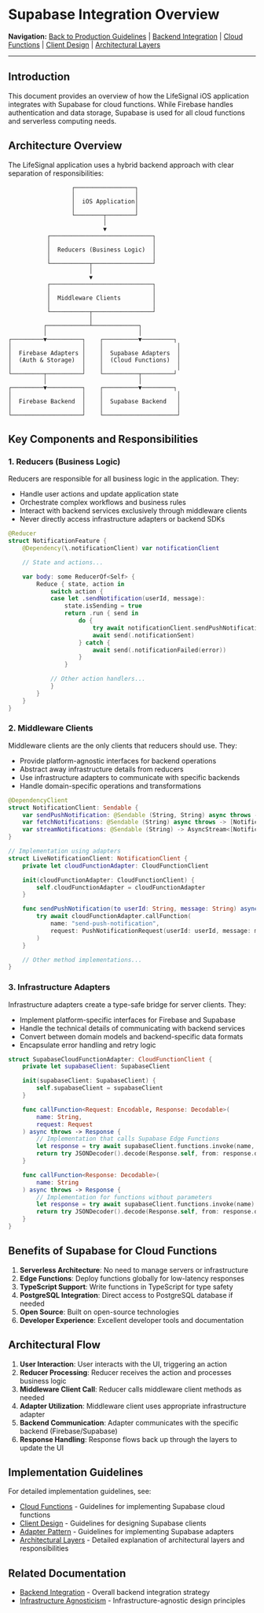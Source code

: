 # Supabase Integration Overview

**Navigation:** [Back to Production Guidelines](../../README.md) | [Backend Integration](../BackendIntegration.md) | [Cloud Functions](CloudFunctions.md) | [Client Design](ClientDesign.md) | [Architectural Layers](../ArchitecturalLayers.md)

---

## Introduction

This document provides an overview of how the LifeSignal iOS application integrates with Supabase for cloud functions. While Firebase handles authentication and data storage, Supabase is used for all cloud functions and serverless computing needs.

## Architecture Overview

The LifeSignal application uses a hybrid backend approach with clear separation of responsibilities:

```
                  ┌─────────────────┐
                  │                 │
                  │  iOS Application│
                  │                 │
                  └────────┬────────┘
                           │
                           ▼
           ┌─────────────────────────────┐
           │                             │
           │  Reducers (Business Logic)  │
           │                             │
           └───────────┬─────────────────┘
                       │
                       ▼
           ┌─────────────────────────────┐
           │                             │
           │  Middleware Clients         │
           │                             │
           └───────────┬─────────────────┘
                       │
          ┌────────────┴─────────────┐
          │                          │
┌─────────▼──────────┐    ┌──────────▼─────────┐
│                    │    │                     │
│  Firebase Adapters │    │  Supabase Adapters  │
│  (Auth & Storage)  │    │  (Cloud Functions)  │
│                    │    │                     │
└─────────┬──────────┘    └──────────┬─────────┘
          │                          │
┌─────────▼──────────┐    ┌──────────▼─────────┐
│                    │    │                     │
│  Firebase Backend  │    │  Supabase Backend   │
│                    │    │                     │
└────────────────────┘    └─────────────────────┘
```

## Key Components and Responsibilities

### 1. Reducers (Business Logic)

Reducers are responsible for all business logic in the application. They:

- Handle user actions and update application state
- Orchestrate complex workflows and business rules
- Interact with backend services exclusively through middleware clients
- Never directly access infrastructure adapters or backend SDKs

```swift
@Reducer
struct NotificationFeature {
    @Dependency(\.notificationClient) var notificationClient

    // State and actions...

    var body: some ReducerOf<Self> {
        Reduce { state, action in
            switch action {
            case let .sendNotification(userId, message):
                state.isSending = true
                return .run { send in
                    do {
                        try await notificationClient.sendPushNotification(to: userId, message: message)
                        await send(.notificationSent)
                    } catch {
                        await send(.notificationFailed(error))
                    }
                }

            // Other action handlers...
            }
        }
    }
}
```

### 2. Middleware Clients

Middleware clients are the only clients that reducers should use. They:

- Provide platform-agnostic interfaces for backend operations
- Abstract away infrastructure details from reducers
- Use infrastructure adapters to communicate with specific backends
- Handle domain-specific operations and transformations

```swift
@DependencyClient
struct NotificationClient: Sendable {
    var sendPushNotification: @Sendable (String, String) async throws -> Void
    var fetchNotifications: @Sendable (String) async throws -> [Notification]
    var streamNotifications: @Sendable (String) -> AsyncStream<[Notification]>
}

// Implementation using adapters
struct LiveNotificationClient: NotificationClient {
    private let cloudFunctionAdapter: CloudFunctionClient

    init(cloudFunctionAdapter: CloudFunctionClient) {
        self.cloudFunctionAdapter = cloudFunctionAdapter
    }

    func sendPushNotification(to userId: String, message: String) async throws {
        try await cloudFunctionAdapter.callFunction(
            name: "send-push-notification",
            request: PushNotificationRequest(userId: userId, message: message)
        )
    }

    // Other method implementations...
}
```

### 3. Infrastructure Adapters

Infrastructure adapters create a type-safe bridge for server clients. They:

- Implement platform-specific interfaces for Firebase and Supabase
- Handle the technical details of communicating with backend services
- Convert between domain models and backend-specific data formats
- Encapsulate error handling and retry logic

```swift
struct SupabaseCloudFunctionAdapter: CloudFunctionClient {
    private let supabaseClient: SupabaseClient

    init(supabaseClient: SupabaseClient) {
        self.supabaseClient = supabaseClient
    }

    func callFunction<Request: Encodable, Response: Decodable>(
        name: String,
        request: Request
    ) async throws -> Response {
        // Implementation that calls Supabase Edge Functions
        let response = try await supabaseClient.functions.invoke(name, body: request)
        return try JSONDecoder().decode(Response.self, from: response.data)
    }

    func callFunction<Response: Decodable>(
        name: String
    ) async throws -> Response {
        // Implementation for functions without parameters
        let response = try await supabaseClient.functions.invoke(name)
        return try JSONDecoder().decode(Response.self, from: response.data)
    }
}
```

## Benefits of Supabase for Cloud Functions

1. **Serverless Architecture**: No need to manage servers or infrastructure
2. **Edge Functions**: Deploy functions globally for low-latency responses
3. **TypeScript Support**: Write functions in TypeScript for type safety
4. **PostgreSQL Integration**: Direct access to PostgreSQL database if needed
5. **Open Source**: Built on open-source technologies
6. **Developer Experience**: Excellent developer tools and documentation

## Architectural Flow

1. **User Interaction**: User interacts with the UI, triggering an action
2. **Reducer Processing**: Reducer receives the action and processes business logic
3. **Middleware Client Call**: Reducer calls middleware client methods as needed
4. **Adapter Utilization**: Middleware client uses appropriate infrastructure adapter
5. **Backend Communication**: Adapter communicates with the specific backend (Firebase/Supabase)
6. **Response Handling**: Response flows back up through the layers to update the UI

## Implementation Guidelines

For detailed implementation guidelines, see:

- [Cloud Functions](CloudFunctions.md) - Guidelines for implementing Supabase cloud functions
- [Client Design](ClientDesign.md) - Guidelines for designing Supabase clients
- [Adapter Pattern](AdapterPattern.md) - Guidelines for implementing Supabase adapters
- [Architectural Layers](../ArchitecturalLayers.md) - Detailed explanation of architectural layers and responsibilities

## Related Documentation

- [Backend Integration](../BackendIntegration.md) - Overall backend integration strategy
- [Infrastructure Agnosticism](../AgnosticInfrastructure/InfrastructureAgnosticism.md) - Infrastructure-agnostic design principles
